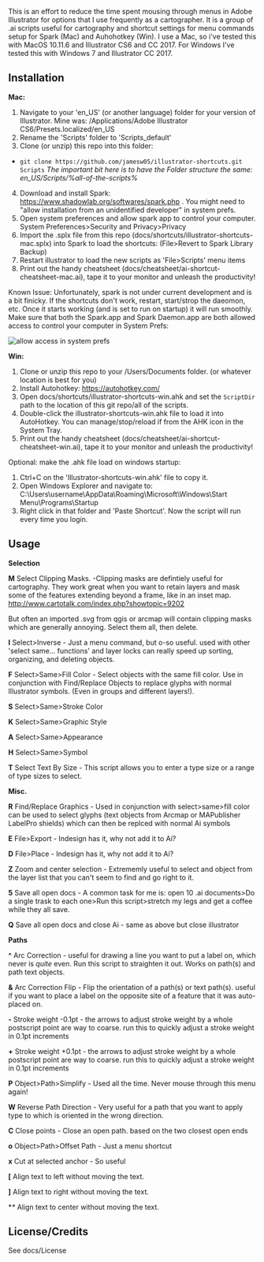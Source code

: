 This is an effort to reduce the time spent mousing through menus in Adobe Illustrator for options that I use frequently as a cartographer. It is a group of .ai scripts useful for cartography and shortcut settings for menu commands setup for Spark (Mac) and Auhohotkey (Win). I use a Mac, so i've tested this with MacOS 10.11.6 and Illustrator CS6 and CC 2017. For Windows I've tested this with Windows 7 and Illustrator CC 2017.

## Installation

**Mac:**

1. Navigate to your 'en_US' (or another language) folder for your version of Illustrator. Mine was: /Applications/Adobe Illustrator CS6/Presets.localized/en_US
2. Rename the 'Scripts' folder to 'Scripts_default' 
3. Clone (or unzip) this repo into this folder: 
  * `git clone https://github.com/jamesw05/illustrator-shortcuts.git Scripts`
  *The important bit here is to have the Folder structure the same: en_US/Scripts/%all-of-the-scripts%*
4. Download and install Spark: https://www.shadowlab.org/softwares/spark.php . You might need to "allow installation from an unidentified developer" in system prefs.
5. Open system preferences and allow spark app to control your computer. System Preferences>Security and Privacy>Privacy
6. Import the .splx file from this repo (docs/shortcuts/illustrator-shortcuts-mac.splx) into Spark to load the shortcuts: (File>Revert to Spark Library Backup) 
7. Restart illustrator to load the new scripts as 'File>Scripts' menu items
8. Print out the handy cheatsheet (docs/cheatsheet/ai-shortcut-cheatsheet-mac.ai), tape it to your monitor and unleash the productivity! 

Known Issue: Unfortunately, spark is not under current development and is a bit finicky. If the shortcuts don't work, restart, start/strop the daeomon, etc. Once it starts working (and is set to run on startup) it will run smoothly. Make sure that both the Spark.app and Spark Daemon.app are both allowed access to control your computer in System Prefs:

![allow access in system prefs](https://user-images.githubusercontent.com/799232/31181977-e150c884-a8df-11e7-827a-051acdbd3c37.png "allow access in system prefs")

**Win:**

1. Clone or unzip this repo to your /Users/Documents folder. (or whatever location is best for you)
2. Install Autohotkey: https://autohotkey.com/
3. Open docs/shortcuts/illustrator-shortcuts-win.ahk and set the `ScriptDir` path to the location of this git repo/all of the scripts.
4. Double-click the illustrator-shortcuts-win.ahk file to load it into AutoHotkey. You can manage/stop/reload if from the AHK icon in the System Tray.
5. Print out the handy cheatsheet (docs/cheatsheet/ai-shortcut-cheatsheet-win.ai), tape it to your monitor and unleash the productivity! 

Optional: make the .ahk file load on windows startup:
1. Ctrl+C on the 'Illustrator-shortcuts-win.ahk' file to copy it.
2. Open Windows Explorer and navigate to: C:\Users\username\AppData\Roaming\Microsoft\Windows\Start Menu\Programs\Startup
3. Right click in that folder and 'Paste Shortcut'. Now the script will run every time you login. 

## Usage

**Selection**

**M**
Select Clipping Masks. -Clipping masks are defintiely useful for cartography. They work great when you want to retain layers and mask some of the features extending beyond a frame, like in an inset map. http://www.cartotalk.com/index.php?showtopic=9202

But often an imported .svg from qgis or arcmap will contain clipping masks which are generally annoying. Select them all, then delete. 

**I**
Select>Inverse - Just a menu command, but o-so useful. used with other 'select same... functions' and layer locks can really speed up sorting, organizing, and deleting objects.

**F**
Select>Same>Fill Color - Select objects with the same fill color. Use in conjunction with Find/Replace Objects to replace glyphs with normal Illustrator symbols. (Even in groups and different layers!).

**S**
Select>Same>Stroke Color

**K**
Select>Same>Graphic Style

**A**
Select>Same>Appearance

**H**
Select>Same>Symbol

**T**
Select Text By Size - This script allows you to enter a type size or a range of type sizes to select.

**Misc.**

**R**
Find/Replace Graphics - Used in conjunction with select>same>fill color can be used to select glyphs (text objects from Arcmap or MAPublisher LabelPro shields) which can then be replced with normal Ai symbols

**E**
File>Export - Indesign has it, why not add it to Ai?

**D**
File>Place - Indesign has it, why not add it to Ai?

**Z**
Zoom and center selection - Extrememly useful to select and object from the layer list that you can't seem to find and go right to it.

**5**
Save all open docs - A common task for me is: open 10 .ai documents>Do a single trask to each one>Run this script>stretch my legs and get a coffee while they all save.

**Q**
Save all open docs and close Ai - same as above but close illustrator

**Paths**

**^**
Arc Correction - useful for drawing a line you want to put a label on, which never is *quite* even. Run this script to straighten it out. Works on path(s) and path text objects.

**&**
Arc Correction Flip - Flip the orientation of a path(s) or text path(s). useful if you want to place a label on the opposite site of a feature that it was auto-placed on. 

**-**
Stroke weight -0.1pt - the arrows to adjust stroke weight by a whole postscript point are way to coarse. run this to quickly adjust a stroke weight in 0.1pt increments

**+**
Stroke weight +0.1pt - the arrows to adjust stroke weight by a whole postscript point are way to coarse. run this to quickly adjust a stroke weight in 0.1pt increments

**P**
Object>Path>Simplify - Used all the time. Never mouse through this menu again!

**W**
Reverse Path Direction - Very useful for a path that you want to apply type to which is oriented in the wrong direction. 

**C**
Close points - Close an open path. based on the two closest open ends

**o**
Object>Path>Offset Path - Just a menu shortcut

**x**
Cut at selected anchor - So useful

**[**
Align text to left without moving the text.

**]**
Align text to right without moving the text.

**\**
Align text to center without moving the text.

## License/Credits
See docs/License
